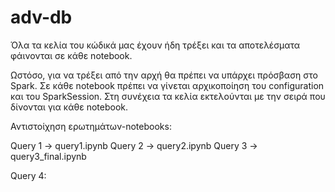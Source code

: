# adv-db

Όλα τα κελία του κώδικά μας έχουν ήδη τρέξει και τα αποτελέσματα φάινονται σε κάθε notebook. 

Ωστόσο, για να τρέξει από την αρχή θα πρέπει να υπάρχει πρόσβαση στο Spark. Σε κάθε notebook πρέπει να γίνεται αρχικοποίηση του configuration και του SparkSession. Στη συνέχεια τα κελία εκτελούνται με την σειρά που δίνονται για κάθε notebook.

Αντιστοίχηση ερωτημάτων-notebooks:

Query 1 -> query1.ipynb
Query 2 -> query2.ipynb
Query 3 -> query3_final.ipynb

Query 4:
  
